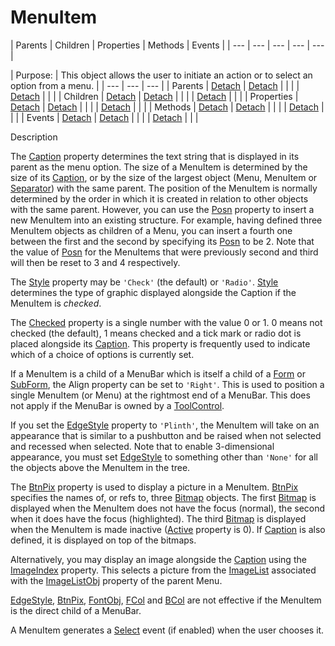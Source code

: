 




<h1 class="heading"><span class="name">MenuItem</span></h1>
| Parents | Children | Properties | Methods | Events |
| --- | --- | --- | --- | ---  |

| Purpose: | This object allows the user to initiate an action or to select an option from a menu. |
| --- | --- | ---  |
| Parents | [Detach](./detach.md) | [Detach](./detach.md) |  |  |
| [Detach](./detach.md) |  |  |
| Children | [Detach](./detach.md) | [Detach](./detach.md) |  |  |
| [Detach](./detach.md) |  |  |
| Properties | [Detach](./detach.md) | [Detach](./detach.md) |  |  |
| [Detach](./detach.md) |  |  |
| Methods | [Detach](./detach.md) | [Detach](./detach.md) |  |  |
| [Detach](./detach.md) |  |  |
| Events | [Detach](./detach.md) | [Detach](./detach.md) |  |  |
| [Detach](./detach.md) |  |  |


Description


The [Caption](./caption.md) property determines the text string that is displayed in its parent as the menu option. The size of a MenuItem is determined by the size of its [Caption](./caption.md), or by the size of the largest object (Menu, MenuItem or [Separator](separator.md)) with the same parent. The position of the MenuItem is normally determined by the order in which it is created in relation to other objects with the same parent. However, you can use the [Posn](./posn.md) property to insert a new MenuItem into an existing structure. For example, having defined three MenuItem objects as children of a Menu, you can insert a fourth one between the first and the second by specifying its [Posn](./posn.md) to be 2. Note that the value of [Posn](./posn.md) for the MenuItems that were previously second and third will then be reset to 3 and 4 respectively.



The [Style](./style.md) property may be `'Check'` (the default) or `'Radio'`. [Style](./style.md) determines the type of graphic displayed alongside the Caption if the MenuItem is *checked*.


The [Checked](./checked.md) property is a single number with the value 0 or 1. 0 means not checked (the default), 1 means checked and a tick mark or radio dot is placed alongside its [Caption](./caption.md). This property is frequently used to indicate which of a choice of options is currently set.


If a MenuItem is a child of a MenuBar which is itself a child of a [Form](form.md) or [SubForm](subform.md), the Align property can be set to `'Right'`. This is used to position a single MenuItem (or Menu) at the rightmost end of a MenuBar. This does not apply if the MenuBar is owned by a [ToolControl](toolcontrol.md).


If you set the [EdgeStyle](./edgestyle.md) property to `'Plinth'`, the MenuItem will take on an appearance that is similar to a pushbutton and be raised when not selected and recessed when selected. Note that to enable 3-dimensional appearance, you must set [EdgeStyle](./edgestyle.md) to something other than `'None'` for all the objects above the MenuItem in the tree.


The [BtnPix](./btnpix.md) property is used to display a picture in a MenuItem. [BtnPix](./btnpix.md) specifies the names of, or refs to, three [Bitmap](bitmap.md) objects. The first [Bitmap](bitmap.md) is displayed when the MenuItem does not have the focus (normal), the second when it does have the focus (highlighted). The third [Bitmap](bitmap.md) is displayed when the MenuItem is made inactive ([Active](./active.md) property is 0). If [Caption](./caption.md) is also defined, it is displayed on top of the bitmaps.


Alternatively, you may display an image alongside the [Caption](./caption.md) using the [ImageIndex](./imageindex.md) property. This selects a picture from the [ImageList](imagelist.md) associated with the [ImageListObj](./imagelistobj.md) property of the parent Menu.


[EdgeStyle](./edgestyle.md), [BtnPix](./btnpix.md), [FontObj](./fontobj.md), [FCol](./fcol.md) and [BCol](./bcol.md) are not effective if the MenuItem is the direct child of a MenuBar.


A MenuItem generates a [Select](./select.md) event (if enabled) when the user chooses it.


